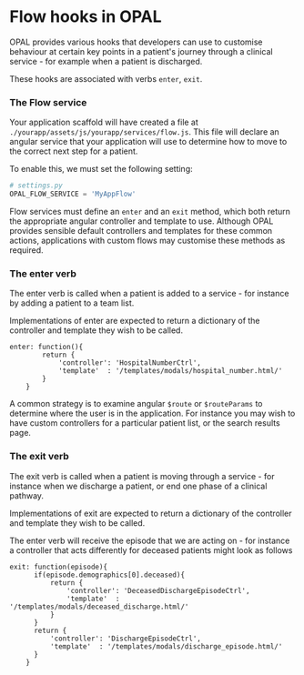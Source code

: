 # Flow hooks in OPAL

OPAL provides various hooks that developers can use to customise behaviour at certain key points in a
patient's journey through a clinical service - for example when a patient is discharged.

These hooks are associated with verbs `enter`, `exit`.

### The Flow service

Your application scaffold will have created a file at
`./yourapp/assets/js/yourapp/services/flow.js`. This file will declare an angular service that
your application will use to determine how to move to the correct next step for a patient.

To enable this, we must set the following setting:

```python
# settings.py
OPAL_FLOW_SERVICE = 'MyAppFlow'
```

Flow services must define an `enter` and an `exit` method, which both return the appropriate
angular controller and template to use. Although OPAL provides sensible default controllers and
templates for these common actions, applications with custom flows may customise these methods
as required.

### The enter verb

The enter verb is called when a patient is added to a service - for instance by adding a patient to a team list.

Implementations of enter are expected to return a dictionary of the controller and template they wish to be called.

    enter: function(){
            return {
                'controller': 'HospitalNumberCtrl',
                'template'  : '/templates/modals/hospital_number.html/'
            }
        }

A common strategy is to examine angular `$route` or `$routeParams` to determine where the user is in the application.
For instance you may wish to have custom controllers for a particular patient list, or the search results page.

### The exit verb

The exit verb is called when a patient is moving through a service - for instance when we discharge a patient, or end
one phase of a clinical pathway.

Implementations of exit are expected to return a dictionary of the controller and template they wish to be called.

The enter verb will receive the episode that we are acting on - for instance a controller that acts differently for
deceased patients might look as follows

    exit: function(episode){
          if(episode.demographics[0].deceased){
              return {
                  'controller': 'DeceasedDischargeEpisodeCtrl',
                  'template'  : '/templates/modals/deceased_discharge.html/'
              }
          }
          return {
              'controller': 'DischargeEpisodeCtrl',
              'template'  : '/templates/modals/discharge_episode.html/'
          }
        }
